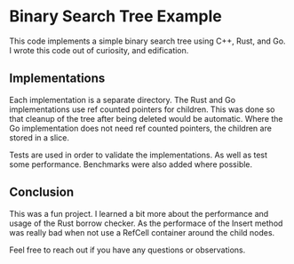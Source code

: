 # Binary Search Tree Example

This code implements a simple binary search tree using C++, Rust, and Go. I wrote this code out of curiosity, and edification. 

## Implementations

Each implementation is a separate directory. The Rust and Go implementations use ref counted pointers for children. This was done so that cleanup of the tree after being deleted would be automatic. Where the Go implementation does not need ref counted pointers, the children are stored in a slice.

Tests are used in order to validate the implementations. As well as test some performance. Benchmarks were also added where possible. 

## Conclusion

This was a fun project. I learned a bit more about the performance and usage of the Rust borrow checker. As the performace of the Insert method was really bad when not use a RefCell container around the child nodes. 

Feel free to reach out if you have any questions or observations.